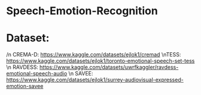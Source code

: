 # Speech-Emotion-Recognition

# Dataset:
 /n CREMA-D: https://www.kaggle.com/datasets/ejlok1/cremad
 \nTESS: https://www.kaggle.com/datasets/ejlok1/toronto-emotional-speech-set-tess
 \n RAVDESS: https://www.kaggle.com/datasets/uwrfkaggler/ravdess-emotional-speech-audio
 \n SAVEE: https://www.kaggle.com/datasets/ejlok1/surrey-audiovisual-expressed-emotion-savee
